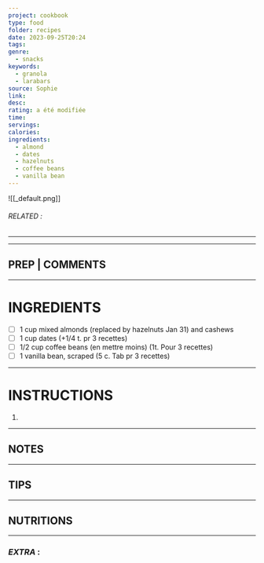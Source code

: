 ```yaml
---
project: cookbook
type: food
folder: recipes
date: 2023-09-25T20:24
tags: 
genre:
  - snacks
keywords:
  - granola
  - larabars
source: Sophie
link: 
desc: 
rating: a été modifiée
time: 
servings: 
calories: 
ingredients:
  - almond
  - dates
  - hazelnuts
  - coffee beans
  - vanilla bean
---
```


![[_default.png]]
###### *RELATED* : 
---


---
## PREP | COMMENTS



---
# INGREDIENTS

- [ ] 1 cup mixed almonds (replaced by hazelnuts Jan 31) and cashews
- [ ] 1 cup dates (+1/4 t. pr 3 recettes) 
- [ ] 1/2 cup coffee beans (en mettre moins) (1t. Pour 3 recettes)
- [ ] 1 vanilla bean, scraped (5 c. Tab pr 3 recettes)

---
# INSTRUCTIONS

1. 

---
## NOTES



---
## TIPS



---
## NUTRITIONS



---
### *EXTRA* :



